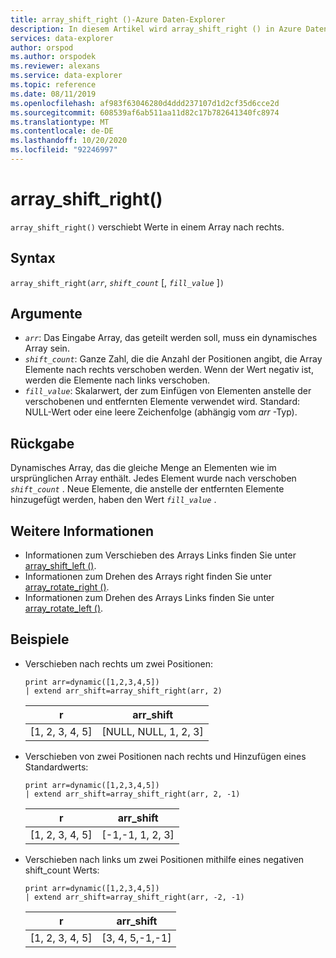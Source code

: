 ```yaml
---
title: array_shift_right ()-Azure Daten-Explorer
description: In diesem Artikel wird array_shift_right () in Azure Daten-Explorer beschrieben.
services: data-explorer
author: orspod
ms.author: orspodek
ms.reviewer: alexans
ms.service: data-explorer
ms.topic: reference
ms.date: 08/11/2019
ms.openlocfilehash: af983f63046280d4ddd237107d1d2cf35d6cce2d
ms.sourcegitcommit: 608539af6ab511aa11d82c17b782641340fc8974
ms.translationtype: MT
ms.contentlocale: de-DE
ms.lasthandoff: 10/20/2020
ms.locfileid: "92246997"
---
```

# <a name="array_shift_right"></a>array_shift_right()

`array_shift_right()` verschiebt Werte in einem Array nach rechts.

## <a name="syntax"></a>Syntax

`array_shift_right(`*`arr`*, *`shift_count`* [, *`fill_value`* ]`)`

## <a name="arguments"></a>Argumente

* *`arr`*: Das Eingabe Array, das geteilt werden soll, muss ein dynamisches Array sein.
* *`shift_count`*: Ganze Zahl, die die Anzahl der Positionen angibt, die Array Elemente nach rechts verschoben werden. Wenn der Wert negativ ist, werden die Elemente nach links verschoben.
* *`fill_value`*: Skalarwert, der zum Einfügen von Elementen anstelle der verschobenen und entfernten Elemente verwendet wird. Standard: NULL-Wert oder eine leere Zeichenfolge (abhängig vom *arr* -Typ).

## <a name="returns"></a>Rückgabe

Dynamisches Array, das die gleiche Menge an Elementen wie im ursprünglichen Array enthält. Jedes Element wurde nach verschoben *`shift_count`* . Neue Elemente, die anstelle der entfernten Elemente hinzugefügt werden, haben den Wert *`fill_value`* .

## <a name="see-also"></a>Weitere Informationen

* Informationen zum Verschieben des Arrays Links finden Sie unter [array_shift_left ()](array_shift_leftfunction.md).
* Informationen zum Drehen des Arrays right finden Sie unter [array_rotate_right ()](array_rotate_rightfunction.md).
* Informationen zum Drehen des Arrays Links finden Sie unter [array_rotate_left ()](array_rotate_leftfunction.md).

## <a name="examples"></a>Beispiele

* Verschieben nach rechts um zwei Positionen:

    <!-- csl: https://help.kusto.windows.net:443/Samples -->
    ```kusto
    print arr=dynamic([1,2,3,4,5]) 
    | extend arr_shift=array_shift_right(arr, 2)
    ```
    
    |r|arr_shift|
    |---|---|
    |[1, 2, 3, 4, 5]|[NULL, NULL, 1, 2, 3]|

* Verschieben von zwei Positionen nach rechts und Hinzufügen eines Standardwerts:

    <!-- csl: https://help.kusto.windows.net:443/Samples -->
    ```kusto
    print arr=dynamic([1,2,3,4,5]) 
    | extend arr_shift=array_shift_right(arr, 2, -1)
    ```
    
    |r|arr_shift|
    |---|---|
    |[1, 2, 3, 4, 5]|[-1,-1, 1, 2, 3]|

* Verschieben nach links um zwei Positionen mithilfe eines negativen shift_count Werts:

    <!-- csl: https://help.kusto.windows.net:443/Samples -->
    ```kusto
    print arr=dynamic([1,2,3,4,5]) 
    | extend arr_shift=array_shift_right(arr, -2, -1)
    ```
    
    |r|arr_shift|
    |---|---|
    |[1, 2, 3, 4, 5]|[3, 4, 5,-1,-1]|
    